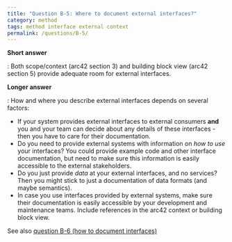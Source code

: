 ```yaml
---
title: "Question B-5: Where to document external interfaces?"
category: method
tags: method interface external context
permalink: /questions/B-5/
---
```



**Short answer**

: Both scope/context (arc42 section 3) and
building block view (arc42 section 5) provide adequate room
for external interfaces.

**Longer answer**

: How and where you describe external interfaces depends
on several factors:

  * If your system provides external interfaces to external
  consumers **and** you and your team can decide about
  any details of these interfaces - then you have to
  care for their documentation.
  * Do you need to provide external systems with information
  on _how to use_ your interfaces? You could provide
  example code and other interface documentation, but need
  to make sure this information is easily accessible to
  the external stakeholders.
  * Do you just provide _data_ at your external interfaces,
  and no services? Then you might stick to just a documentation of data formats (and maybe semantics).
  * In case you use interfaces provided by external systems,
  make sure their documentation is easily accessible by your
  development and maintenance teams. Include references in the arc42 context or building block view.

See also [question B-6 (how to document interfaces)](/questions/B-6)
